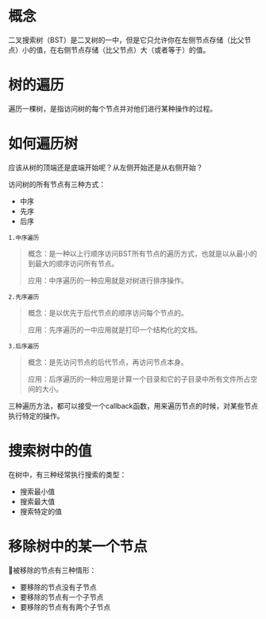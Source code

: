 # 概念
二叉搜索树（BST）是二叉树的一中，但是它只允许你在左侧节点存储（比父节点）小的值，在右侧节点存储（比父节点）大（或者等于）的值。

# 树的遍历
遍历一棵树，是指访问树的每个节点并对他们进行某种操作的过程。

# 如何遍历树
应该从树的顶端还是底端开始呢？从左侧开始还是从右侧开始？

访问树的所有节点有三种方式：
* 中序
* 先序
* 后序

`1.中序遍历`
> 概念：是一种以上行顺序访问BST所有节点的遍历方式，也就是以从最小的到最大的顺序访问所有节点。
>
> 应用：中序遍历的一种应用就是对树进行排序操作。

`2.先序遍历`
> 概念：是以优先于后代节点的顺序访问每个节点的。
>
> 应用：先序遍历的一中应用就是打印一个结构化的文档。

`3.后序遍历`
> 概念：是先访问节点的后代节点，再访问节点本身。
>
> 应用：后序遍历的一种应用是计算一个目录和它的子目录中所有文件所占空间的大小。

三种遍历方法，都可以接受一个callback函数，用来遍历节点的时候，对某些节点执行特定的操作。

# 搜索树中的值
在树中，有三种经常执行搜索的类型：
* 搜索最小值
* 搜索最大值
* 搜索特定的值

# 移除树中的某一个节点
被移除的节点有三种情形：
* 要移除的节点没有子节点
* 要移除的节点有一个子节点
* 要移除的节点有有两个子节点
